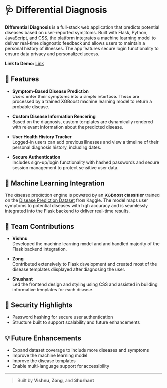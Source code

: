 # 🩺 Differential Diagnosis

**Differential Diagnosis** is a full-stack web application that predicts potential diseases based on user-reported symptoms. Built with Flask, Python, JavaScript, and CSS, the platform integrates a machine learning model to deliver real-time diagnostic feedback and allows users to maintain a personal history of illnesses. The app features secure login functionality to ensure data privacy and personalized access.

**Link to Demo:** [Link](https://youtu.be/ra71DG-NXfE)

## 🚀 Features

- **Symptom-Based Disease Prediction**  
  Users enter their symptoms into a simple interface. These are processed by a trained XGBoost machine learning model to return a probable disease.

- **Custom Disease Information Rendering**  
  Based on the diagnosis, custom templates are dynamically rendered with relevant information about the predicted disease.

- **User Health History Tracker**  
  Logged-in users can add previous illnesses and view a timeline of their personal diagnosis history, including dates.

- **Secure Authentication**  
  Includes sign-up/login functionality with hashed passwords and secure session management to protect sensitive user data.

## 🧠 Machine Learning Integration

The disease prediction engine is powered by an **XGBoost classifier** trained on the [Disease Prediction Dataset](https://www.kaggle.com/datasets/kaushil268/disease-prediction-using-machine-learning) from Kaggle. The model maps user symptoms to potential diseases with high accuracy and is seamlessly integrated into the Flask backend to deliver real-time results.

## 👥 Team Contributions

- **Vishnu**  
  Developed the machine learning model and and handled majority of the Flask backend integration.

- **Zong**  
  Contributed extensively to Flask development and created most of the disease templates diisplayed after diagnosing the user.

- **Shushant**  
  Led the frontend design and styling using CSS and assisted in building informative templates for each disease.

## 🔐 Security Highlights

- Password hashing for secure user authentication
- Structure built to support scalability and future enhancements

## 💡 Future Enhancements

- Expand dataset coverage to include more diseases and symptoms  
- Improve the machine learning model 
- Improve the disease templates  
- Enable multi-language support for accessibility

---

> Built by **Vishnu**, **Zong**, and **Shushant**
